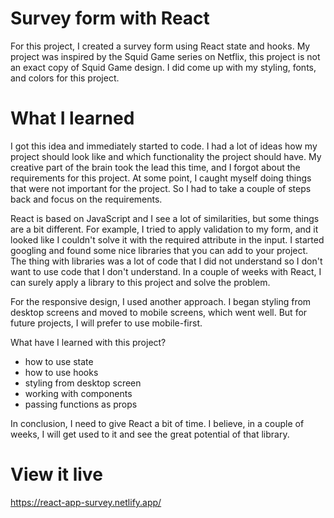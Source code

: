 # Survey form with React

For this project, I created a survey form using React state and hooks. My project was inspired by the Squid Game series on Netflix, this project is not an exact copy of Squid Game design. I did come up with my styling, fonts, and colors for this project.
# What I learned 

I got this idea and immediately started to code. I had a lot of ideas how my project should look like and which functionality the project should have. My creative part of the brain took the lead this time, and I forgot about the requirements for this project. At some point, I caught myself doing things that were not important for the project. So I had to take a couple of steps back and focus on the requirements. 

React is based on JavaScript and I see a lot of similarities, but some things are a bit different. For example, I tried to apply validation to my form, and it looked like I couldn't solve it with the required attribute in the input. I started googling and found some nice libraries that you can add to your project. The thing with libraries was a lot of code that I did not understand so I don't want to use code that I don't understand. In a couple of weeks with React, I can surely apply a library to this project and solve the problem. 

For the responsive design, I used another approach. I began styling from desktop screens and moved to mobile screens, which went well. But for future projects, I will prefer to use mobile-first. 

What have I learned with this project? 
- how to use state 
- how to use hooks 
- styling from desktop screen 
- working with components 
- passing functions as props 

In conclusion, I need to give React a bit of time. I believe, in a couple of weeks, I will get used to it and see the great potential of that library. 

# View it live

https://react-app-survey.netlify.app/
